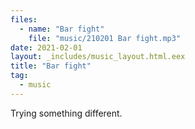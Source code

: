 ```yaml
---
files:
  - name: "Bar fight"
    file: "music/210201 Bar fight.mp3"
date: 2021-02-01
layout: _includes/music_layout.html.eex
title: "Bar fight"
tag:
  - music
---
```


Trying something different.
